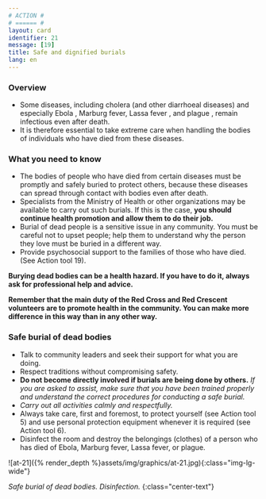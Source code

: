 ```yaml
---
# ACTION #
# ====== #
layout: card
identifier: 21
message: [19]
title: Safe and dignified burials
lang: en
---
```


### Overview

- Some diseases, including cholera (and other diarrhoeal diseases) and especially Ebola <a class="crosslink" href="{% render_depth %}{% render_link disease|17 %}"><i class="fas fa-external-link-alt" aria-hidden="true"></i></a>, Marburg fever<a class="crosslink" href="{% render_depth %}{% render_link disease|19 %}"><i class="fas fa-external-link-alt" aria-hidden="true"></i></a>, Lassa fever <a class="crosslink" href="{% render_depth %}{% render_link disease|18 %}"><i class="fas fa-external-link-alt" aria-hidden="true"></i></a>, and plague <a class="crosslink" href="{% render_depth %}{% render_link disease|20 %}"><i class="fas fa-external-link-alt" aria-hidden="true"></i></a>, remain infectious even after death.
- It is therefore essential to take extreme care when handling the bodies of individuals who have died from these diseases.

### What you need to know

- The bodies of people who have died from certain diseases must be promptly and safely buried to protect others, because these diseases can spread through contact with bodies even after death.
- Specialists from the Ministry of Health or other organizations may be available to carry out such burials. If this is the case, **you should continue health promotion and allow them to do their job.**
- Burial of dead people is a sensitive issue in any community. You must be careful not to upset people; help them to understand why the person they love must be buried in a different way.
- Provide psychosocial support to the families of those who have died. (See Action tool 19<a class="crosslink" href="{% render_depth %}{% render_link action|19 %}"><i class="fas fa-external-link-alt" aria-hidden="true"></i></a>).

**Burying dead bodies can be a health hazard.  If you have to do it, always ask for professional help and advice.**

**Remember that the main duty of the Red Cross and Red Crescent volunteers are to promote health in the community. You can make more difference in this way than in any other way.**

### Safe burial of dead bodies

- Talk to community leaders and seek their support for what you are doing.
- Respect traditions without compromising safety.
- **Do not become directly involved if burials are being done by others.** *If you are asked to assist, make sure that you have been trained properly and understand the correct procedures for conducting a safe burial.*
-	*Carry out all activities calmly and respectfully.*
- Always take care, first and foremost, to protect yourself (see Action tool 5<a class="crosslink" href="{% render_depth %}{% render_link action|5 %}"><i class="fas fa-external-link-alt" aria-hidden="true"></i></a>) and use personal protection equipment whenever it is required (see Action tool 6<a class="crosslink" href="{% render_depth %}{% render_link action|6 %}"><i class="fas fa-external-link-alt" aria-hidden="true"></i></a>).
- Disinfect the room and destroy the belongings (clothes) of a person who has died of Ebola, Marburg fever, Lassa fever, or plague.

![at-21]({% render_depth %}assets/img/graphics/at-21.jpg){:class="img-lg-wide"}

*Safe burial of dead bodies. Disinfection.*
{:class="center-text"}
